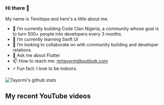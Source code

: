 ### Hi there 👋

My name is Temitope and here's a little about me.

- 🔭 I’m currently building Code Clan Nigeria, a community whose goal is to turn 500+ people into developers every 3 months.
- 🌱 I’m currently learning Swift UI
- 👯 I’m looking to collaborate on with community building and developer relations.
- 💬 Ask me about Flutter
- 📫 How to reach me: mrtayormi@outlook.com
- ⚡ Fun fact: I love to be indoors.

![Tayormi's github stats](https://github-readme-stats.vercel.app/api?username=tayormi&show_icons=true&hide_border=true)

## My recent YouTube videos
<!-- BLOG-POST-LIST:START -->
<!-- BLOG-POST-LIST:END -->
